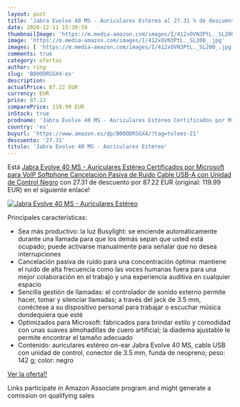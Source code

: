 ```yaml
---
layout: post
title: 'Jabra Evolve 40 MS - Auriculares Estéreo al 27.31 % de descuento'
date: 2020-12-11 15:30:59
thumbnailImage: 'https://m.media-amazon.com/images/I/412xOVN3PtL._SL200_.jpg'
image: 'https://m.media-amazon.com/images/I/412xOVN3PtL._SL200_.jpg'
images: [ 'https://m.media-amazon.com/images/I/412xOVN3PtL._SL200_.jpg' ]
comments: true
category: ofertas
author: ring
slug: 'B00ODRSGX4-es'
description:
actualPrice: 87.22 EUR
currency: EUR
price: 87.22
comparePrice: 119.99 EUR
inStock: true
prodname: 'Jabra Evolve 40 MS - Auriculares Estéreo Certificados por Microsoft para VoIP Softphone  Cancelación Pasiva de Ruido  Cable USB-A con Unidad de Control  Negro'
country: 'es'
buyurl: 'https://www.amazon.es/dp/B00ODRSGX4/?tag=tolees-21'
descuento: '27.31'
titulo: 'Jabra Evolve 40 MS - Auriculares Estéreo'
---
```


Está [Jabra Evolve 40 MS - Auriculares Estéreo Certificados por Microsoft para VoIP Softphone  Cancelación Pasiva de Ruido  Cable USB-A con Unidad de Control  Negro](https://www.amazon.es/dp/B00ODRSGX4/?tag=tolees-21) con 27.31 de descuento por 87.22 EUR (original: 119.99 EUR) en el siguiente enlace!

[![Jabra Evolve 40 MS - Auriculares Estéreo](https://m.media-amazon.com/images/I/412xOVN3PtL._SL200_.jpg)](https://www.amazon.es/dp/B00ODRSGX4/?tag=tolees-21)

Principales características:

- Sea más productivo: la luz Busylight: se enciende automáticamente durante una llamada para que los demás sepan que usted está ocupado; puede activarse manualmente para señalar que no desea interrupciones
- Cancelación pasiva de ruido para una concentración óptima: mantiene el ruido de alta frecuencia como las voces humanas fuera para una mejor colaboración en el trabajo y una experiencia auditiva en cualquier espacio
- Sencilla gestión de llamadas: el controlador de sonido externo permite hacer, tomar y silenciar llamadas; a través del jack de 3.5 mm, conéctese a su dispositivo personal para trabajar o escuchar música dondequiera que esté
- Optimizados para Microsoft: fabricados para brindar estilo y comodidad con unas suaves almohadillas de cuero artificial; la diadema ajustable le permite encontrar el tamaño adecuado
- Contenido: auriculares estéreo on-ear Jabra Evolve 40 MS, cable USB con unidad de control, conector de 3.5 mm, funda de neopreno; peso: 142 g; color: negro

[Ver la oferta!!](https://www.amazon.es/dp/B00ODRSGX4/?tag=tolees-21)

Links participate in Amazon Associate program and might generate a comission on qualifying sales


